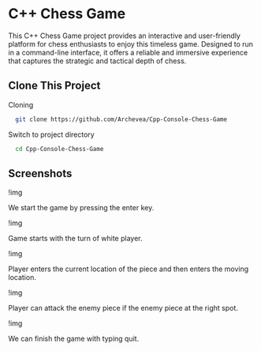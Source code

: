 # C++ Chess Game

This C++ Chess Game project provides an interactive and user-friendly platform for chess enthusiasts to enjoy this timeless game. Designed to run in a command-line interface, it offers a reliable and immersive experience that captures the strategic and tactical depth of chess.


## Clone This Project

Cloning

```bash
  git clone https://github.com/Archevea/Cpp-Console-Chess-Game
```

Switch to project directory

```bash
  cd Cpp-Console-Chess-Game
```


  
## Screenshots
!img[](![Screenshot_1](https://github.com/user-attachments/assets/0f70ed29-ed9b-421b-a39e-9c56494f51ab))

We start the game by pressing the enter key.

!img[](![Screenshot_2](https://github.com/user-attachments/assets/688461f4-0356-46d4-8309-94918eba8d0a))

Game starts with the turn of white player.

!img[](![Screenshot_3](https://github.com/user-attachments/assets/63059021-b700-4175-a4ea-2e464360d9bf))

Player enters the current location of the piece and then enters the moving location. 

!img[](![Screenshot_4](https://github.com/user-attachments/assets/4da864a9-ca8c-4dab-a53d-d7b95735260f))

Player can attack the enemy piece if the enemy piece at the right spot.

!img[](![Screenshot_5](https://github.com/user-attachments/assets/551ea5c2-8bb5-48ac-869c-c7adaf9bdbbe))

We can finish the game with typing quit. 

